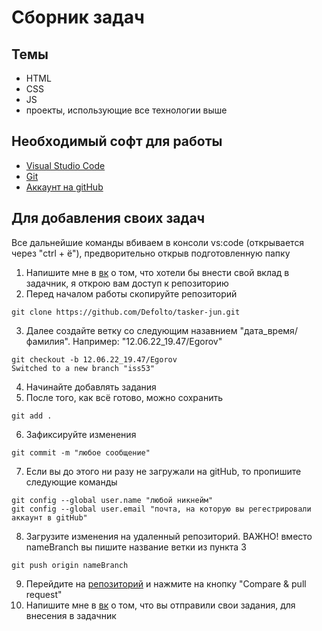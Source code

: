 # Сборник задач

## Темы

- HTML
- CSS
- JS
- проекты, использующие все технологии выше

## Необходимый софт для работы
- [Visual Studio Code](https://code.visualstudio.com/)
- [Git](https://git-scm.com/)
- [Аккаунт на gitHub](https://github.com/)

## Для добавления своих задач
Все дальнейшие команды вбиваем в консоли vs:code (открывается через "ctrl + ё"), предворительно открыв подготовленную папку
1. Напишите мне в [вк](https://vk.com/defolto) о том, что хотели бы внести свой вклад в задачник, я открою вам доступ к репозиторию
2. Перед началом работы скопируйте репозиторий
```
git clone https://github.com/Defolto/tasker-jun.git
```
3. Далее создайте ветку со следующим назавнием "дата_время/фамилия". Например: "12.06.22_19.47/Egorov" 
```
git checkout -b 12.06.22_19.47/Egorov
Switched to a new branch "iss53"
```
4. Начинайте добавлять задания
5. После того, как всё готово, можно сохранить 
```
git add .
```
6. Зафиксируйте изменения
```
git commit -m "любое сообщение"
```
7. Если вы до этого ни разу не загружали на gitHub, то пропишите следующие команды
```
git config --global user.name "любой никнейм"
git config --global user.email "почта, на которую вы регестрировали аккаунт в gitHub"
```
8. Загрузите изменения на удаленный репозиторий. ВАЖНО! вместо nameBranch вы пишите название ветки из пункта 3
```
git push origin nameBranch
```
9. Перейдите на [репозиторий](https://github.com/Defolto/tasker-jun) и нажмите на кнопку "Compare & pull request"
10. Напишите мне в [вк](https://vk.com/defolto) о том, что вы отправили свои задания, для внесения в задачник

